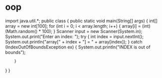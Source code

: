 # oop

import java.util.*;
public  class {
        public static void main(String[] args) {
              int[] array = new int[100];
        for (int i = 0; i < array.length; i++) {
            array[i] = (int) (Math.random() * 100);
        }
        Scanner input = new Scanner(System.in);
        System.out.print("Enter an index: ");
        try {
            int index = input.nextInt();
            System.out.println("array[" + index + "] = " + array[index]);
        } catch (IndexOutOfBoundsException ex) {
            System.out.println("INDEX is out of bounds");

        }
}
}
